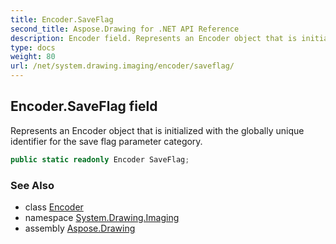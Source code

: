 ```yaml
---
title: Encoder.SaveFlag
second_title: Aspose.Drawing for .NET API Reference
description: Encoder field. Represents an Encoder object that is initialized with the globally unique identifier for the save flag parameter category
type: docs
weight: 80
url: /net/system.drawing.imaging/encoder/saveflag/
---
```

## Encoder.SaveFlag field

Represents an Encoder object that is initialized with the globally unique identifier for the save flag parameter category.

```csharp
public static readonly Encoder SaveFlag;
```

### See Also

* class [Encoder](../)
* namespace [System.Drawing.Imaging](../../encoder/)
* assembly [Aspose.Drawing](../../../)


